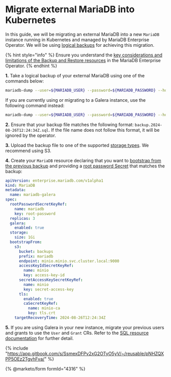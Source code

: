 
# Migrate external MariaDB into Kubernetes

In this guide, we will be migrating an external MariaDB into a new `MariaDB` instance running in Kubernetes and managed by MariaDB Enterprise Operator. We will be using [logical backups](../backup-and-restore/logical_backup.md) for achieving this migration.

{% hint style="info" %}
Ensure you understand the [key considerations and limitations of the Backup and Restore resources](../backup-and-restore/logical_backup.md#important-considerations-and-limitations) in the MariaDB Enterprise Operator.
{% endhint %}

**1.** Take a logical backup of your external MariaDB using one of the commands below:

```sh
mariadb-dump --user=${MARIADB_USER} --password=${MARIADB_PASSWORD} --host=${MARIADB_HOST} --single-transaction --events --routines --all-databases > backup.2024-08-26T12:24:34Z.sql
```

If you are currently using or migrating to a Galera instance, use the following command instead:

```sh
mariadb-dump --user=${MARIADB_USER} --password=${MARIADB_PASSWORD} --host=${MARIADB_HOST} --single-transaction --events --routines --all-databases --skip-add-locks --ignore-table=mysql.global_priv > backup.2024-08-26T12:24:34Z.sql
```

**2.** Ensure that your backup file matches the following format: `backup.2024-08-26T12:24:34Z.sql`. If the file name does not follow this format, it will be ignored by the operator.

**3.** Upload the backup file to one of the supported [storage types](../backup-and-restore/logical_backup.md#storage-types). We recommend using S3.

**4.** Create your `MariaDB` resource declaring that you want to [bootstrap from the previous backup](../backup-and-restore/logical_backup.md#bootstrap-new-mariadb-instances) and providing a [root password Secret](../backup-and-restore/logical_backup.md#root-credentials) that matches the backup:

```yaml
apiVersion: enterprise.mariadb.com/v1alpha1
kind: MariaDB
metadata:
  name: mariadb-galera
spec:
  rootPasswordSecretKeyRef:
    name: mariadb
    key: root-password
  replicas: 3
  galera:
    enabled: true
  storage:
    size: 1Gi
  bootstrapFrom:
    s3:
      bucket: backups
      prefix: mariadb
      endpoint: minio.minio.svc.cluster.local:9000
      accessKeyIdSecretKeyRef:
        name: minio
        key: access-key-id
      secretAccessKeySecretKeyRef:
        name: minio
        key: secret-access-key
      tls:
        enabled: true
        caSecretKeyRef:
          name: minio-ca
          key: tls.crt
    targetRecoveryTime: 2024-08-26T12:24:34Z
```

**5.** If you are using Galera in your new instance, migrate your previous users and grants to use the `User` and `Grant` CRs. Refer to the [SQL resource documentation](../sql-resources.md) for further detail.


{% include "https://app.gitbook.com/s/SsmexDFPv2xG2OTyO5yV/~/reusable/pNHZQXPP5OEz2TgvhFva/" %}


{% @marketo/form formId="4316" %}
